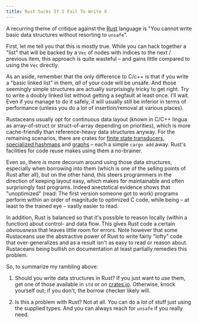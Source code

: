 ```yaml
---
title: Rust Sucks If I Fail To Write X
---
```


A recurring theme of critique against the [Rust](https://rust-lang.org)
language is "You cannot write basic data structures without resorting to
`unsafe`".

First, let me tell you that this is mostly true. While you can hack together a
"list" that will be backed by a `Vec` of nodes with indices to the next /
previous item, this approach is quite wasteful – and gains little compared to
using the `Vec` directly.

As an aside, remember that the only difference to C/c++ is that if you write a
"basic linked list" in them, *all* of your code will be unsafe. And those
seemingly simple structures are actually surprisingly tricky to get right. Try
to write a doubly linked list without getting a segfault at least once. I'll
wait. Even if you manage to do it safely, it will usually still be inferior in
terms of performance (unless you do a lot of insertion/removal at various
places).

Rustaceans usually opt for continuous data layout (known in C/C++ lingua as
array-of-struct or struct-of-array depending on priorities), which is more
cache-friendly than reference-heavy data structures anyway. For the remaining
scenarios, there are crates for [finite state transducers], [specialized
hashmaps] and [graphs] – each a simple `cargo add` away. Rust's facilities for
code reuse makes using them a no-brainer.

Even so, there *is* more decorum around using those data structures, especially
when borrowing into them (which is one of the selling points of Rust after
all), but on the other hand, this steers programmers in the direction of
keeping layout easy, which makes for maintainable and often surprisingly fast
programs. Indeed anectotical evidence shows that "unoptimized" (read: The first
version someone got to work) programs perform within an order of magnitude to
optimized C code, while being – at least to the trained eye – vastly easier to
read.

In addition, Rust is balanced so that it's possible to reason locally (within a
function) about control- and data flow. This gives Rust code a certain
*obviousness* that leaves little room for errors. Note however that some
Rustaceans use the abstractive power of Rust to write fairly "lofty" code that
over-generalizes and as a result isn't as easy to read or reason about.
Rustaceans being bullish on documentation at least partially remedies this
problem.

So, to summarize my rambling above:

1. Should you write data structures in Rust? If you just want to *use* them,
get one of those available in `std` or on [crates.io]. Otherwise, knock
yourself out; if you don't, the borrow checker likely will.

2. Is this a problem with Rust? Not at all. You can do a *lot* of stuff just
using the supplied types. And you can always reach for `unsafe` if you really
need.

[unified linked list]: https://kernelnewbies.org/FAQ/LinkedLists
[finite state transducers]: https://crates.io/crates/fst
[specialized hashmaps]: https://crates.io/crates/ordermap
[graphs]: https://crates.io/crates/petgraph
[crates.io]: https://crates.io
